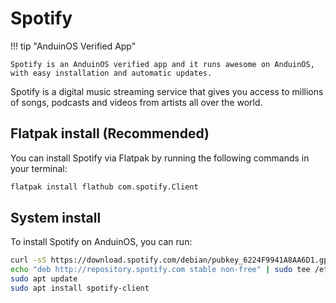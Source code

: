 # Spotify

!!! tip "AnduinOS Verified App"

    Spotify is an AnduinOS verified app and it runs awesome on AnduinOS, with easy installation and automatic updates.

Spotify is a digital music streaming service that gives you access to millions of songs, podcasts and videos from artists all over the world.

## Flatpak install (Recommended)

You can install Spotify via Flatpak by running the following commands in your terminal:

```bash
flatpak install flathub com.spotify.Client
```

## System install

To install Spotify on AnduinOS, you can run:

```bash
curl -sS https://download.spotify.com/debian/pubkey_6224F9941A8AA6D1.gpg | sudo gpg --dearmor --yes -o /etc/apt/trusted.gpg.d/spotify.gpg
echo "deb http://repository.spotify.com stable non-free" | sudo tee /etc/apt/sources.list.d/spotify.list > /dev/null
sudo apt update
sudo apt install spotify-client
```
